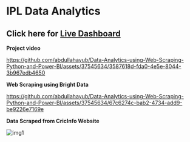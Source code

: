 # IPL Data Analytics

## Click here for <a href="https://app.powerbi.com/view?r=eyJrIjoiNGMzNzI3MDctMmY1MC00Y2NkLWI2MjgtYTYzY2NlYThlNzdkIiwidCI6ImRmODY3OWNkLWE4MGUtNDVkOC05OWFjLWM4M2VkN2ZmOTVhMCJ9" target="blank">Live Dashboard</a> 

**Project video**

https://github.com/abdullahayub/Data-Analytics-using-Web-Scraping-Python-and-Power-BI/assets/37545634/3587618d-fda0-4e5e-8044-3b967edb4650

**Web Scraping using Bright Data**

https://github.com/abdullahayub/Data-Analytics-using-Web-Scraping-Python-and-Power-BI/assets/37545634/67c6274c-bab2-4734-add9-be9226e7169e

**Data Scraped from CricInfo Website**

![img1](https://github.com/abdullahayub/Data-Analytics-using-Web-Scraping-Python-and-Power-BI/assets/37545634/90636dc6-8c83-4e8d-903e-e80dd1d88543)

